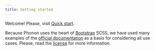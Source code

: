 ```yaml
---
title: Getting started
---
```


Welcome! Please, visit [Quick start](#0_getting-started/0_quick-start).

Because Phonon uses the heart of [Bootstrap](http://getbootstrap.com) SCSS, we have used many examples of the [official documentation](http://getbootstrap.com/docs/4.1/getting-started/introduction/) as a basis for considering all use cases.
Please, read the [license](https://creativecommons.org/licenses/by/3.0/) for more information.
